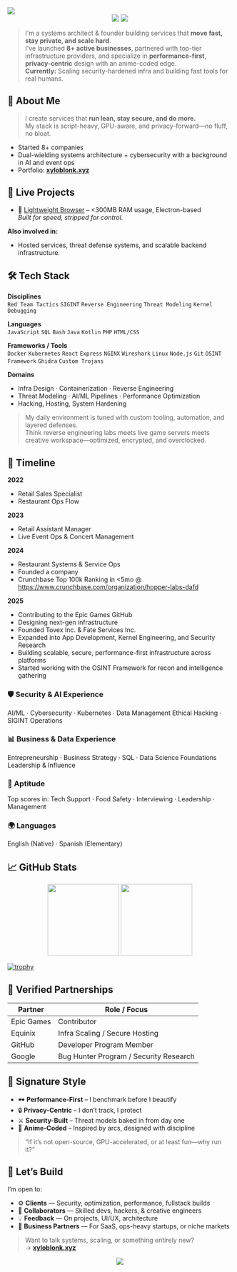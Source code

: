 <!-- Banner -->
<img src="https://capsule-render.vercel.app/api?type=waving&color=4B4453&height=200&section=header&text=Xylo%20%7C%20Systems%20Architect%20%7C%20Technologist&fontColor=ffffff&fontSize=30&animation=fadeIn" />

<center>
<img src="https://lanyard.cnrad.dev/api/1232580161631813683?showDisplayName=true&hideDecoration=true&animatedDecoration=false&borderRadius=10px)](https://discord.com/users/1232580161631813683" />
    <img src="https://visitor-badge.laobi.icu/badge?page_id=xyloblonk" />
</center>

> I'm a systems architect & founder building services that **move fast, stay private, and scale hard**.  
> I've launched **8+ active businesses**, partnered with top-tier infrastructure providers, and specialize in **performance-first**, **privacy-centric** design with an anime-coded edge.  
> **Currently:** Scaling security-hardened infra and building fast tools for real humans.

## 🧠 About Me

> I create services that **run lean, stay secure, and do more.**  
> My stack is script-heavy, GPU-aware, and privacy-forward—no fluff, no bloat.

- Started 8+ companies
- Dual-wielding systems architecture + cybersecurity with a background in AI and event ops
- Portfolio: [**xyloblonk.xyz**](https://xyloblonk.xyz)

## 🧪 Live Projects

- 🧊 [Lightweight Browser](https://github.com/xyloblonk/lightweight-browser) – <300MB RAM usage, Electron-based  
  _Built for speed, stripped for control._

**Also involved in:**
- Hosted services, threat defense systems, and scalable backend infrastructure.

## 🛠️ Tech Stack

**Disciplines**  
`Red Team Tactics` `SIGINT` `Reverse Engineering` `Threat Modeling` `Kernel Debugging`

**Languages**  
`JavaScript` `SQL` `Bash` `Java` `Kotlin` `PHP` `HTML/CSS`

**Frameworks / Tools**  
`Docker` `Kubernetes` `React` `Express` `NGINX` `Wireshark` `Linux` `Node.js` `Git`
`OSINT Framework` `Ghidra` `Custom Trojans`

**Domains**  
- Infra Design · Containerization · Reverse Engineering  
- Threat Modeling · AI/ML Pipelines · Performance Optimization  
- Hacking, Hosting, System Hardening  

> My daily environment is tuned with custom tooling, automation, and layered defenses.  
> Think reverse engineering labs meets live game servers meets creative workspace—optimized, encrypted, and overclocked.

## 📜 Timeline

**2022**  
- Retail Sales Specialist  
- Restaurant Ops Flow  

**2023**  
- Retail Assistant Manager  
- Live Event Ops & Concert Management  

**2024**  
- Restaurant Systems & Service Ops  
- Founded a company  
- Crunchbase Top 100k Ranking in <5mo @ https://www.crunchbase.com/organization/hopper-labs-dafd

**2025**  
- Contributing to the Epic Games GitHub
- Designing next-gen infrastructure
- Founded Tovex Inc. & Fate Services Inc.
- Expanded into App Development, Kernel Engineering, and Security Research
- Building scalable, secure, performance-first infrastructure across platforms
- Started working with the OSINT Framework for recon and intelligence gathering

### 🛡️ Security & AI  Experience
AI/ML · Cybersecurity · Kubernetes · Data Management
Ethical Hacking · SIGINT Operations

### 📊 Business & Data  Experience
Entrepreneurship · Business Strategy · SQL · Data Science Foundations  
Leadership & Influence

### 🧠 Aptitude  
Top scores in: Tech Support · Food Safety · Interviewing · Leadership · Management

### 🌍 Languages  
English (Native) · Spanish (Elementary)

## 📈 GitHub Stats
<p align="center">
  <img src="https://github-readme-stats.vercel.app/api?username=xyloblonk&show_icons=true&theme=graywhite&hide_border=true&count_private=true" height="160"/>
  <img src="https://github-readme-streak-stats.herokuapp.com?user=xyloblonk&theme=graywhite&hide_border=true" height="160"/>
</p>

[![trophy](https://github-profile-trophy.vercel.app/?username=xyloblonk&theme=onedark)](https://github.com/ryo-ma/github-profile-trophy)

## 🔗 Verified Partnerships

| Partner         | Role / Focus                                  |
|-----------------|-----------------------------------------------|
| Epic Games      | Contributor                                   |
| Equinix         | Infra Scaling / Secure Hosting                |
| GitHub          | Developer Program Member                      |
| Google          | Bug Hunter Program / Security Research        |

## 🎌 Signature Style

- 🕶️ **Performance-First** – I benchmark before I beautify  
- 🔒 **Privacy-Centric** – I don’t track, I protect  
- ⚔️ **Security-Built** – Threat models baked in from day one  
- 🌌 **Anime-Coded** – Inspired by arcs, designed with discipline

> “If it’s not open-source, GPU-accelerated, or at least fun—why run it?”

## 🤝 Let’s Build

I’m open to:

- ⚙️ **Clients** — Security, optimization, performance, fullstack builds  
- 🧠 **Collaborators** — Skilled devs, hackers, & creative engineers  
- 💡 **Feedback** — On projects, UI/UX, architecture  
- 🧭 **Business Partners** — For SaaS, ops-heavy startups, or niche markets

> Want to talk systems, scaling, or something entirely new?  
> → [**xyloblonk.xyz**](https://xyloblonk.xyz)

<div align="center">
  <img src="https://capsule-render.vercel.app/api?type=waving&color=4B4453&height=120&section=footer"/>
</div>
